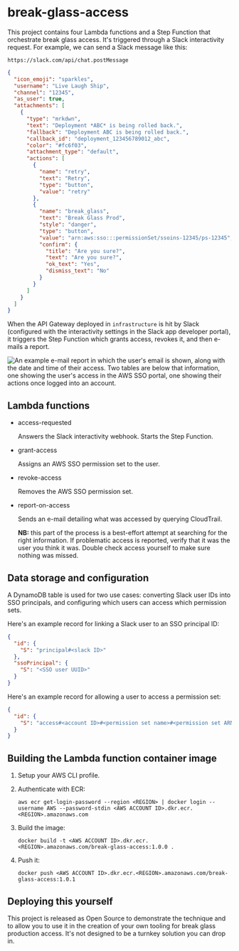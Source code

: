 # break-glass-access

This project contains four Lambda functions and a Step Function that orchestrate
break glass access. It's triggered through a Slack interactivity request. For
example, we can send a Slack message like this:

```
https://slack.com/api/chat.postMessage
```

```json
{
  "icon_emoji": "sparkles",
  "username": "Live Laugh Ship",
  "channel": "12345",
  "as_user": true,
  "attachments": [
    {
      "type": "mrkdwn",
      "text": "Deployment *ABC* is being rolled back.",
      "fallback": "Deployment ABC is being rolled back.",
      "callback_id": "deployment_123456789012_abc",
      "color": "#fc6f03",
      "attachment_type": "default",
      "actions": [
        {
          "name": "retry",
          "text": "Retry",
          "type": "button",
          "value": "retry"
        },
        {
          "name": "break_glass",
          "text": "Break Glass Prod",
          "style": "danger",
          "type": "button",
          "value": "arn:aws:sso:::permissionSet/ssoins-12345/ps-12345",
          "confirm": {
            "title": "Are you sure?",
            "text": "Are you sure?",
            "ok_text": "Yes",
            "dismiss_text": "No"
          }
        }
      ]
    }
  ]
}
```

When the API Gateway deployed in `infrastructure` is hit by Slack (configured
with the interactivity settings in the Slack app developer portal), it triggers
the Step Function which grants access, revokes it, and then e-mails a report.

![An example e-mail report in which the user's email is shown, along with 
the date and time of their access. Two tables are below that information, 
one showing the user's access in the AWS SSO portal, one showing their 
actions once logged into an account.](./images/access-report.png)

## Lambda functions

* access-requested

    Answers the Slack interactivity webhook. Starts the Step Function.

* grant-access

    Assigns an AWS SSO permission set to the user.

* revoke-access

    Removes the AWS SSO permission set.

* report-on-access

    Sends an e-mail detailing what was accessed by querying CloudTrail.

    **NB:** this part of the process is a best-effort attempt at searching for
    the right information. If problematic access is reported, verify that it was
    the user you think it was. Double check access yourself to make sure nothing
    was missed.

## Data storage and configuration

A DynamoDB table is used for two use cases: converting Slack user IDs into
SSO principals, and configuring which users can access which permission sets.

Here's an example record for linking a Slack user to an SSO principal ID:

```json
{
  "id": {
    "S": "principal#<slack ID>"
  },
  "ssoPrincipal": {
    "S": "<SSO user UUID>"
  }
}
```

Here's an example record for allowing a user to access a permission set:

```json
{
  "id": {
    "S": "access#<account ID>#<permission set name>#<permission set ARN>"
  }
}
```

## Building the Lambda function container image

1. Setup your AWS CLI profile.

2. Authenticate with ECR:

    ```
    aws ecr get-login-password --region <REGION> | docker login --username AWS --password-stdin <AWS ACCOUNT ID>.dkr.ecr.<REGION>.amazonaws.com
    ```

3. Build the image:

    ```
    docker build -t <AWS ACCOUNT ID>.dkr.ecr.<REGION>.amazonaws.com/break-glass-access:1.0.0 .
    ```

4. Push it:

    ```
    docker push <AWS ACCOUNT ID>.dkr.ecr.<REGION>.amazonaws.com/break-glass-access:1.0.1
    ```

## Deploying this yourself

This project is released as Open Source to demonstrate the technique and to
allow you to use it in the creation of your own tooling for break glass
production access. It's not designed to be a turnkey solution you can drop in.
